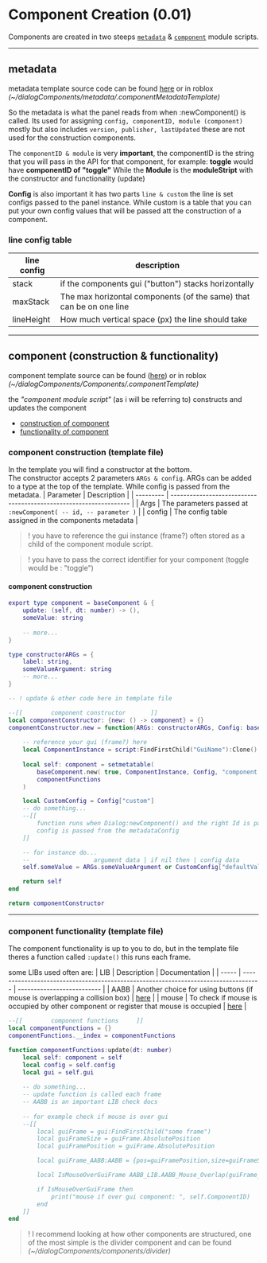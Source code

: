 # Component Creation (0.01)

Components are created in two steeps [`metadata`](#metadata) & [`component`](#component-construction--functionality) module scripts.

***

## metadata

metadata template source code can be found [here](/src/componentMetadataTemp-1.lua) 
or in roblox *(~/dialogComponents/metadata/.componentMetadataTemplate)*


So the metadata is what the panel reads from when :newComponent() is called.
Its used for assigning `config, componentID, module (component)` mostly but also
includes `version, publisher, lastUpdated` these are not used for the construction
components.


The `componentID & module` is very **important**, the componentID is the string
that you will pass in the API for that component, for example: **toggle** would have **componentID of "toggle"**
While the **Module** is the **moduleStript** with the constructor and functionality (update)

**Config** is also important it has two parts `line & custom` the line is set configs passed to the panel instance. While 
custom is a table that you can put your own config values that will be passed att the construction of 
a component.

### line config table
| line config | description                                                         |
| ----------- | ------------------------------------------------------------------- |
| stack       | if the components gui ("button") stacks horizontally                |
| maxStack    | The max horizontal components (of the same) that can be on one line |
| lineHeight  | How much vertical space (px) the line should take                   |

***

## component (construction & functionality)

component template source can be found ([here](/src/componentTemp.lua))
or in roblox *(~/dialogComponents/Components/.componentTemplate)*

the *"component module script"* (as i will be referring to) constructs and updates the component 

- [construction of component](#component-construction-template-file)
- [functionality of component](#component-construction--functionality)


### component construction (template file)

In the template you will find a constructor at the bottom.  
The constructor accepts 2 parameters `ARGs & config`. ARGs can be added to
a type at the top of the template. While config is passed from the metadata.
| Parameter | Description                                                       |
| --------- | ----------------------------------------------------------------- |
| Args      | The parameters passed at ``:newComponent( -- id, -- parameter )`` |
| config    | The config table assigned in the components metadata              |


>! you have to reference
the gui instance (frame?) often stored as a child of the component module script.

>! you have to pass the correct identifier for your component (toggle would be : "toggle")

#### component construction 
```lua
export type component = baseComponent & {
	update: (self, dt: number) -> (),
    someValue: string
	
	-- more...
}

type constructorARGs = {
	label: string,
    someValueArgument: string
	-- more...
}

-- ! update & other code here in template file

--[[		component constructor		]]
local componentConstructor: {new: () -> component} = {}
componentConstructor.new = function(ARGs: constructorARGs, Config: baseConfig)
    
    -- reference your gui (frame?) here
	local ComponentInstance = script:FindFirstChild("GuiName"):Clone()
	
	local self: component = setmetatable( 
		baseComponent.new( true, ComponentInstance, Config, "component ID" ), 
		componentFunctions
	)

	local CustomConfig = Config["custom"]
	-- do something...
	--[[
		function runs when Dialog:newComponent() and the right Id is passed
		config is passed from the metadataConfig
	]]

    -- for instance do...
    --                  argument data | if nil then | config data
    self.someValue = ARGs.someValueArgument or CustomConfig["defaultValue"]

	return self
end

return componentConstructor
```

***

### component functionality (template file)

The component functionality is up to you to do, but in the template file theres a function
called ``:update()`` this runs each frame.

some LIBs used often are:
| LIB   | Description                                                                         | Documentation              |
| ----- | ----------------------------------------------------------------------------------- | -------------------------- |
| AABB  | Another choice for using buttons (if mouse is overlapping a collision box)          | [here](/docs/AABB.md)      |
| mouse | To check if mouse is occupied by other component or register that mouse is occupied | [here](/docs/mouse-lib.md) |



```lua
--[[		component functions		]]
local componentFunctions = {}
componentFunctions.__index = componentFunctions

function componentFunctions:update(dt: number)
	local self: component = self
	local config = self.config
	local gui = self.gui
	
	-- do something...
	-- update function is called each frame
	-- AABB is an important LIB check docs
	
	-- for example check if mouse is over gui
	--[[
		local guiFrame = gui:FindFirstChild("some frame")
		local guiFrameSize = guiFrame.AbsolutePosition
		local guiFramePosition = guiFrame.AbsolutePosition

		local guiFrame_AABB:AABB = {pos=guiFramePosition,size=guiFrameSize}::AABB

		local IsMouseOverGuiFrame AABB_LIB.AABB_Mouse_Overlap(guiFrame_AABB)

		if IsMouseOverGuiFrame then
			print("mouse if over gui component: ", self.ComponentID)
		end
	]]
end
```

>! I recommend looking at how other components are structured, one of the most simple
is the divider component and can be found *(~/dialogComponents/components/divider)*